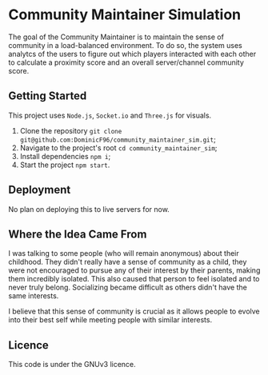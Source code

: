 # Community Maintainer Simulation

The goal of the Community Maintainer is to maintain the sense of community in a load-balanced environment. To do so, the system uses analytcs of the users to figure out which players interacted with each other to calculate a proximity score and an overall server/channel community score.

## Getting Started

This project uses `Node.js`, `Socket.io` and `Three.js` for visuals.

1. Clone the repository `git clone git@github.com:DominicF96/community_maintainer_sim.git`;
2. Navigate to the project's root `cd community_maintainer_sim`;
3. Install dependencies `npm i`;
4. Start the project `npm start`.

## Deployment

No plan on deploying this to live servers for now.

## Where the Idea Came From

I was talking to some people (who will remain anonymous) about their childhood. They didn't really have a sense of community as a child, they were not encouraged to pursue any of their interest by their parents, making them incredibly isolated. This also caused that person to feel isolated and to never truly belong. Socializing became difficult as others didn't have the same interests.

I believe that this sense of community is crucial as it allows people to evolve into their best self while meeting people with similar interests.

## Licence

This code is under the GNUv3 licence.
